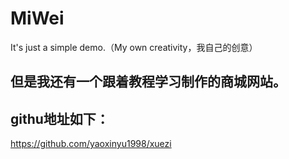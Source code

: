 # MiWei
It's just a simple demo.（My own creativity，我自己的创意）
## 但是我还有一个跟着教程学习制作的商城网站。

## githu地址如下：
https://github.com/yaoxinyu1998/xuezi
